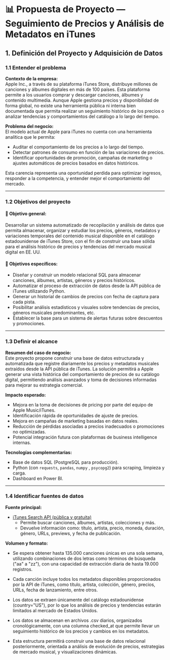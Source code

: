 # 📊 Propuesta de Proyecto — Seguimiento de Precios y Análisis de Metadatos en iTunes

## 1. Definición del Proyecto y Adquisición de Datos

### 1.1 Entender el problema

**Contexto de la empresa:**  
Apple Inc., a través de su plataforma iTunes Store, distribuye millones de canciones y álbumes digitales en más de 100 países. Esta plataforma permite a los usuarios comprar y descargar canciones, álbumes y contenido multimedia. Aunque Apple gestiona precios y disponibilidad de forma global, no existe una herramienta pública ni interna bien documentada que permita realizar un seguimiento histórico de los precios o analizar tendencias y comportamientos del catálogo a lo largo del tiempo.

**Problema del negocio:**  
El modelo actual de Apple para iTunes no cuenta con una herramienta analítica que le permita:
- Auditar el comportamiento de los precios a lo largo del tiempo.
- Detectar patrones de consumo en función de las variaciones de precios.
- Identificar oportunidades de promoción, campañas de marketing o ajustes automáticos de precios basados en datos históricos.

Esta carencia representa una oportunidad perdida para optimizar ingresos, responder a la competencia, y entender mejor el comportamiento del mercado.

---

### 1.2 Objetivos del proyecto

#### 🎯 Objetivo general:
Desarrollar un sistema automatizado de recopilación y análisis de datos que permita almacenar, organizar y estudiar los precios, géneros, metadatos y variaciones temporales del contenido musical disponible en el catálogo estadounidense de iTunes Store, con el fin de construir una base sólida para el análisis histórico de precios y tendencias del mercado musical digital en EE. UU.

#### 📌 Objetivos específicos:
- Diseñar y construir un modelo relacional SQL para almacenar canciones, álbumes, artistas, géneros y precios históricos.
- Automatizar el proceso de extracción de datos desde la API pública de iTunes utilizando Python.
- Generar un historial de cambios de precios con fecha de captura para cada pista.
- Posibilitar análisis estadísticos y visuales sobre tendencias de precios, géneros musicales predominantes, etc.
- Establecer la base para un sistema de alertas futuras sobre descuentos y promociones.

---

### 1.3 Definir el alcance

**Resumen del caso de negocio:**  
Este proyecto propone construir una base de datos estructurada y automatizada que registre diariamente los precios y metadatos musicales extraídos desde la API pública de iTunes. La solución permitirá a Apple generar una vista histórica del comportamiento de precios de su catálogo digital, permitiendo análisis avanzados y toma de decisiones informadas para mejorar su estrategia comercial.

**Impacto esperado:**
- Mejora en la toma de decisiones de pricing por parte del equipo de Apple Music/iTunes.
- Identificación rápida de oportunidades de ajuste de precios.
- Mejora en campañas de marketing basadas en datos reales.
- Reducción de pérdidas asociadas a precios inadecuados o promociones no optimizadas.
- Potencial integración futura con plataformas de business intelligence internas.

**Tecnologías complementarias:**
- Base de datos SQL (PostgreSQL para producción).
- Python (con `requests`, `pandas`, `numpy` , `psycopg2`) para scraping, limpieza y carga.
- Dashboard  en Power BI.

---

### 1.4 Identificar fuentes de datos

**Fuente principal:**
- [iTunes Search API (pública y gratuita)](https://developer.apple.com/library/archive/documentation/AudioVideo/Conceptual/iTuneSearchAPI/index.html)
  - Permite buscar canciones, álbumes, artistas, colecciones y más.
  - Devuelve información como: título, artista, precio, moneda, duración, género, URLs, previews, y fecha de publicación.

**Volumen y formato:**
- Se espera obtener hasta 135.000 canciones únicas en una sola semana, utilizando combinaciones de dos letras como términos de búsqueda ("aa" a "zz"), con una capacidad de extracción diaria de hasta 19.000 registros.

- Cada canción incluye todos los metadatos disponibles proporcionados por la API de iTunes, como título, artista, colección, género, precios, URLs, fecha de lanzamiento, entre otros.

- Los datos se extraen únicamente del catálogo estadounidense (country="US"), por lo que los análisis de precios y tendencias estarán limitados al mercado de Estados Unidos.

- Los datos se almacenan en archivos .csv diarios, organizados cronológicamente, con una columna checked_at que permite llevar un seguimiento histórico de los precios y cambios en los metadatos.

- Esta estructura permitirá construir una base de datos relacional posteriormente, orientada a análisis de evolución de precios, estrategias de mercado musical, y visualizaciones dinámicas.

